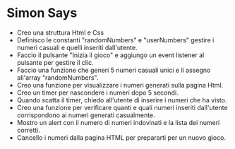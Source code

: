 # Simon Says
- Creo una struttura Html e Css
- Definisco le constanti "randomNumbers" e "userNumbers" gestire i numeri casuali e quelli inseriti dall'utente.
- Faccio il pulsante "Inizia il gioco" e aggiungo un event listener al pulsante per gestire il clic.
- Faccio una funzione che generi 5 numeri casuali unici e li assegno all'array "randomNumbers".
- Creo una funzione per visualizzare i numeri generati sulla pagina Html.
- Creo un timer per nascondere i numeri dopo 5 secondi.
- Quando scatta il timer, chiedo all'utente di inserire i numeri che ha visto.
- Creo una funzione per verificare quanti e quali numeri inseriti dall'utente corrispondono ai numeri generati casualmente.
- Mostro un alert con il numero di numeri indovinati e la lista dei numeri corretti.
- Cancello i numeri dalla pagina HTML per prepararti per un nuovo gioco.